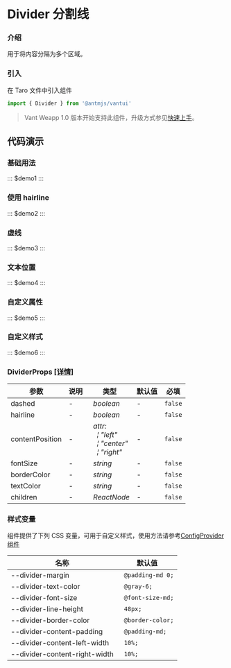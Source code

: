 # Divider 分割线

### 介绍

用于将内容分隔为多个区域。

### 引入

在 Taro 文件中引入组件

```js
import { Divider } from '@antmjs/vantui'
```

> Vant Weapp 1.0 版本开始支持此组件，升级方式参见[快速上手](#/quickstart)。

## 代码演示

### 基础用法

::: $demo1 :::

### 使用 hairline

::: $demo2 :::

### 虚线

::: $demo3 :::

### 文本位置

::: $demo4 :::

### 自定义属性

::: $demo5 :::

### 自定义样式

::: $demo6 :::

### DividerProps [[详情]](https://github.com/AntmJS/vantui/tree/main/packages/vantui/types/divider.d.ts)

| 参数            | 说明 | 类型                                                                                                                                                                           | 默认值 | 必填    |
| --------------- | ---- | ------------------------------------------------------------------------------------------------------------------------------------------------------------------------------ | ------ | ------- |
| dashed          | -    | _&nbsp;&nbsp;boolean<br/>_                                                                                                                                                     | -      | `false` |
| hairline        | -    | _&nbsp;&nbsp;boolean<br/>_                                                                                                                                                     | -      | `false` |
| contentPosition | -    | _&nbsp;&nbsp;attr:<br/>&nbsp;&nbsp;&nbsp;&nbsp;&brvbar;&nbsp;"left"<br/>&nbsp;&nbsp;&nbsp;&nbsp;&brvbar;&nbsp;"center"<br/>&nbsp;&nbsp;&nbsp;&nbsp;&brvbar;&nbsp;"right"<br/>_ | -      | `false` |
| fontSize        | -    | _&nbsp;&nbsp;string<br/>_                                                                                                                                                      | -      | `false` |
| borderColor     | -    | _&nbsp;&nbsp;string<br/>_                                                                                                                                                      | -      | `false` |
| textColor       | -    | _&nbsp;&nbsp;string<br/>_                                                                                                                                                      | -      | `false` |
| children        | -    | _&nbsp;&nbsp;ReactNode<br/>_                                                                                                                                                   | -      | `false` |

### 样式变量

组件提供了下列 CSS 变量，可用于自定义样式，使用方法请参考[ConfigProvider 组件](https://antmjs.github.io/vantui/#/config-provider)

| 名称                          | 默认值            |
| ----------------------------- | ----------------- |
| --divider-margin              | ` @padding-md 0;` |
| --divider-text-color          | ` @gray-6;`       |
| --divider-font-size           | ` @font-size-md;` |
| --divider-line-height         | ` 48px;`          |
| --divider-border-color        | ` @border-color;` |
| --divider-content-padding     | ` @padding-md;`   |
| --divider-content-left-width  | ` 10%;`           |
| --divider-content-right-width | ` 10%;`           |
